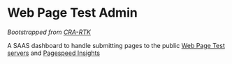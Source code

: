 # Web Page Test Admin

_Bootstrapped from [CRA-RTK](https://github.com/nomadjsdev/cra-rtk)_

A SAAS dashboard to handle submitting pages to the public [Web Page Test servers](https://www.webpagetest.org/) and [Pagespeed Insights](https://developers.google.com/speed/pagespeed/insights/)
